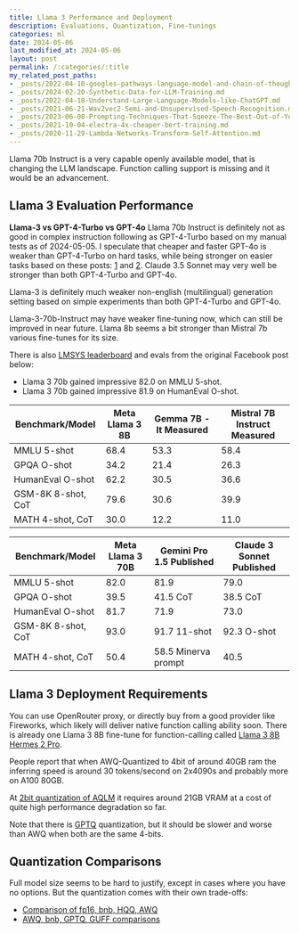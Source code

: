 ```yaml
---
title: Llama 3 Performance and Deployment
description: Evaluations, Quantization, Fine-tunings
categories: ml
date: 2024-05-06
last_modified_at: 2024-05-06
layout: post
permalink: /:categories/:title
my_related_post_paths:
- _posts/2022-04-10-googles-pathways-language-model-and-chain-of-thought.md
- _posts/2024-02-20-Synthetic-Data-for-LLM-Training.md
- _posts/2022-04-18-Understand-Large-Language-Models-like-ChatGPT.md
- _posts/2021-06-21-Wav2vec2-Semi-and-Unsupervised-Speech-Recognition.md
- _posts/2023-06-08-Prompting-Techniques-That-Sqeeze-The-Best-Out-of-Your-LLM.md
- _posts/2021-10-04-electra-4x-cheaper-bert-training.md
- _posts/2020-11-29-Lambda-Networks-Transform-Self-Attention.md
---
```


Llama 70b Instruct is a very capable openly available model, that is changing the LLM landscape.
Function calling support is missing and it would be an advancement.


## Llama 3 Evaluation Performance

**Llama-3 vs GPT-4-Turbo vs GPT-4o**
Llama 70b Instruct is definitely not as good in complex instruction following as GPT-4-Turbo based on my manual tests as of 2024-05-05.
I speculate that cheaper and faster GPT-4o is weaker than GPT-4-Turbo on hard tasks, while being stronger on easier tasks based on these posts: [1](https://livecodebench.github.io/leaderboard.html)
and [2](https://x.com/bindureddy/status/1790127425705120149).
Claude 3.5 Sonnet may very well be stronger than both GPT-4-Turbo and GPT-4o.


Llama-3 is definitely much weaker non-english (multilingual) generation setting based on simple experiments than both GPT-4-Turbo and GPT-4o.

Llama-3-70b-Instruct may have weaker fine-tuning now, which can still be improved in near future. Llama 8b seems a bit stronger than Mistral 7b various fine-tunes for its size.

There is also [LMSYS leaderboard](https://chat.lmsys.org/?arena) and evals from the original Facebook post below:

- Llama 3 70b gained impressive 82.0 on MMLU 5-shot.
- Llama 3 70b gained impressive 81.9 on HumanEval O-shot.

| Benchmark/Model    |Meta Llama 3 8B|Gemma 7B - It Measured|Mistral 7B Instruct Measured|
|--------------------|---------------|----------------------|----------------------------|
| MMLU 5-shot        |68.4           |53.3                  |58.4                        |
| GPQA O-shot        |34.2           |21.4                  |26.3                        |
| HumanEval O-shot   |62.2           |30.5                  |36.6                        |
| GSM-8K 8-shot, CoT |79.6           |30.6                  |39.9                        |
| MATH 4-shot, CoT   |30.0           |12.2                  |11.0                        |

| Benchmark/Model    |Meta Llama 3 70B|Gemini Pro 1.5 Published|Claude 3 Sonnet Published|
|--------------------|----------------|------------------------|-------------------------|
| MMLU 5-shot        |82.0            |81.9                    |79.0                     |
| GPQA O-shot        |39.5            |41.5 CoT                |38.5 CoT                 |
| HumanEval O-shot   |81.7            |71.9                    |73.0                     |
| GSM-8K 8-shot, CoT |93.0            |91.7 11-shot            |92.3 O-shot              |
| MATH 4-shot, CoT   |50.4            |58.5 Minerva prompt     |40.5                     |



## Llama 3 Deployment Requirements

You can use OpenRouter proxy, or directly buy from a good provider like Fireworks, which likely will deliver native function calling ability soon.
There is already one Llama 3 8B fine-tune for function-calling called [Llama 3 8B Hermes 2 Pro](https://huggingface.co/NousResearch/Hermes-2-Pro-Llama-3-8B).

People report that when AWQ-Quantized to 4bit of around 40GB ram the inferring speed is around 30 tokens/second on 2x4090s and probably more on A100 80GB.

At [2bit quantization of AQLM](https://huggingface.co/ISTA-DASLab/Meta-Llama-3-70B-Instruct-AQLM-2Bit-1x16) it requires around 21GB VRAM at a cost of quite high performance degradation so far.

Note that there is [GPTQ](https://arxiv.org/html/2306.00978v4) quantization, but it should be slower and worse than AWQ when both are the same 4-bits.



## Quantization Comparisons
Full model size seems to be hard to justify, except in cases where you have no options.
But the quantization comes with their own trade-offs:
- [Comparison of fp16, bnb, HQQ, AWQ](https://github.com/huggingface/quanto/pull/128)
- [AWQ, bnb, GPTQ, GUFF comparisons](https://github.com/ml-explore/mlx/issues/135)